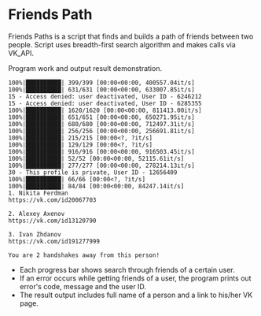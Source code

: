 # Friends Path

Friends Paths is a script that finds and builds a path of friends between two people.
Script uses breadth-first search algorithm and makes calls via VK_API.

Program work and output result demonstration.
```
100%|██████████| 399/399 [00:00<00:00, 400557.04it/s]
100%|██████████| 631/631 [00:00<00:00, 633007.85it/s]
15 - Access denied: user deactivated, User ID - 6246212
15 - Access denied: user deactivated, User ID - 6285355
100%|██████████| 1620/1620 [00:00<00:00, 811413.00it/s]
100%|██████████| 651/651 [00:00<00:00, 650271.95it/s]
100%|██████████| 680/680 [00:00<00:00, 712497.31it/s]
100%|██████████| 256/256 [00:00<00:00, 256691.81it/s]
100%|██████████| 215/215 [00:00<?, ?it/s]
100%|██████████| 129/129 [00:00<?, ?it/s]
100%|██████████| 916/916 [00:00<00:00, 916503.45it/s]
100%|██████████| 52/52 [00:00<00:00, 52115.61it/s]
100%|██████████| 277/277 [00:00<00:00, 278214.13it/s]
30 - This profile is private, User ID - 12656409
100%|██████████| 66/66 [00:00<?, ?it/s]
100%|██████████| 84/84 [00:00<00:00, 84247.14it/s]
1. Nikita Ferdman
https://vk.com/id20067703

2. Alexey Axenov
https://vk.com/id13120790

3. Ivan Zhdanov
https://vk.com/id191277999

You are 2 handshakes away from this person!

```
- Each progress bar shows search through friends of a certain user.
- If an error occurs while getting friends of a user, the program prints out error's code, message and the user ID.
- The result output includes full name of a person and a link to his/her VK page.
